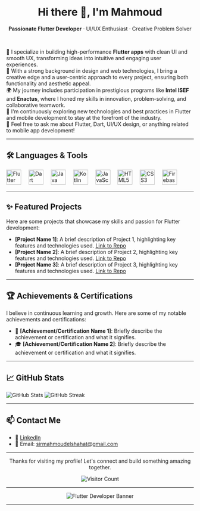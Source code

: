 <h1 align="center">Hi there 👋, I'm Mahmoud</h1>

<p align="center">
  <strong>Passionate Flutter Developer</strong> · UI/UX Enthusiast · Creative Problem Solver  
</p>

<br />

<p align="left">
🚀 I specialize in building high-performance <strong>Flutter apps</strong> with clean UI and smooth UX, transforming ideas into intuitive and engaging user experiences.<br>
🎯 With a strong background in design and web technologies, I bring a creative edge and a user-centric approach to every project, ensuring both functionality and aesthetic appeal.<br>
🌍 My journey includes participation in prestigious programs like <strong>Intel ISEF</strong> and <strong>Enactus</strong>, where I honed my skills in innovation, problem-solving, and collaborative teamwork.<br>
🌱 I'm continuously exploring new technologies and best practices in Flutter and mobile development to stay at the forefront of the industry.<br>
💬 Feel free to ask me about Flutter, Dart, UI/UX design, or anything related to mobile app development!
</p>

---

<h2 align="left">🛠️ Languages & Tools</h2>

<div align="left">
  <img src="https://cdn.jsdelivr.net/gh/devicons/devicon/icons/flutter/flutter-original.svg" height="40" alt="Flutter logo" />
  <img width="12" />
  <img src="https://cdn.jsdelivr.net/gh/devicons/devicon/icons/dart/dart-original.svg" height="40" alt="Dart logo" />
  <img width="12" />
  <img src="https://cdn.jsdelivr.net/gh/devicons/devicon/icons/java/java-original.svg" height="40" alt="Java logo" />
  <img width="12" />
  <img src="https://cdn.jsdelivr.net/gh/devicons/devicon/icons/kotlin/kotlin-original.svg" height="40" alt="Kotlin logo" />
  <img width="12" />
  <img src="https://cdn.jsdelivr.net/gh/devicons/devicon/icons/javascript/javascript-original.svg" height="40" alt="JavaScript logo" />
  <img width="12" />
  <img src="https://cdn.jsdelivr.net/gh/devicons/devicon/icons/html5/html5-original.svg" height="40" alt="HTML5 logo" />
  <img width="12" />
  <img src="https://cdn.jsdelivr.net/gh/devicons/devicon/icons/css3/css3-original.svg" height="40" alt="CSS3 logo" />
  <img width="12" />
  <img src="https://skillicons.dev/icons?i=firebase,git,vscode,androidstudio" height="40" alt="Firebase, Git, VS Code, Android Studio" />
</div>

---

<h2 align="left">✨ Featured Projects</h2>

<p align="left">
  Here are some projects that showcase my skills and passion for Flutter development:
</p>

- <strong>[Project Name 1]</strong>: A brief description of Project 1, highlighting key features and technologies used. [Link to Repo](https://github.com/SirMahmoudElShahat/project1)
- <strong>[Project Name 2]</strong>: A brief description of Project 2, highlighting key features and technologies used. [Link to Repo](https://github.com/SirMahmoudElShahat/project2)
- <strong>[Project Name 3]</strong>: A brief description of Project 3, highlighting key features and technologies used. [Link to Repo](https://github.com/SirMahmoudElShahat/project3)

---

<h2 align="left">🏆 Achievements & Certifications</h2>

<p align="left">
  I believe in continuous learning and growth. Here are some of my notable achievements and certifications:
</p>

- 🏅 <strong>[Achievement/Certification Name 1]</strong>: Briefly describe the achievement or certification and what it signifies.
- 🎓 <strong>[Achievement/Certification Name 2]</strong>: Briefly describe the achievement or certification and what it signifies.

---

<h2 align="left">📈 GitHub Stats</h2>

<p align="left">
  <img src="https://github-readme-stats.vercel.app/api?username=SirMahmoudElShahat&show_icons=true&theme=radical" alt="GitHub Stats" />
  <img src="https://github-readme-streak-stats.herokuapp.com/?user=SirMahmoudElShahat&theme=radical" alt="GitHub Streak" />
</p>

---

<h2 align="left">📫 Contact Me</h2>

- 💼 [LinkedIn](http://www.linkedin.com/in/mahm0udelshahat) 
- 📧 Email: sirmahmoudelshahat@gmail.com

---

<p align="center">
  Thanks for visiting my profile! Let's connect and build something amazing together.
</p>




<p align="center">
  <img src="https://profile-counter.glitch.me/SirMahmoudElShahat/count.svg" alt="Visitor Count" />
</p>

---




<p align="center">
  <img src="/home/ubuntu/upload/search_images/QyluLfvHP4oi.jpg" alt="Flutter Developer Banner" />
</p>

---
